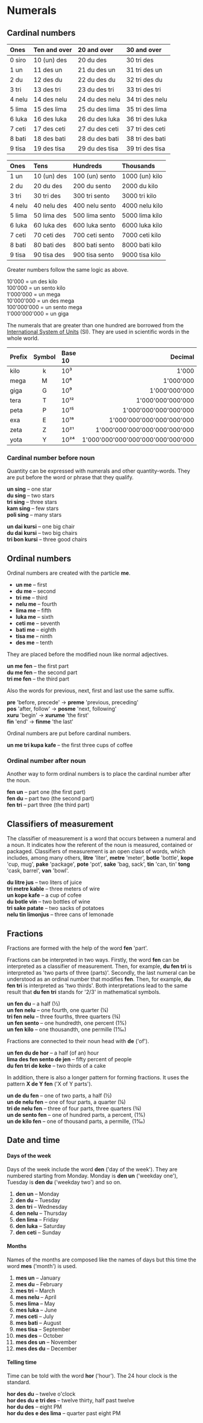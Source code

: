 # Numerals

## Cardinal numbers

| Ones    | Ten and over | 20 and over      | 30 and over      |
|:--------|:-------------|:-----------------|:-----------------|
| 0 siro  | 10 (un) des  | 20 du des        | 30 tri des       |
| 1 un    | 11 des un    | 21 du des un     | 31 tri des un    |
| 2 du    | 12 des du    | 22 du des du     | 32 tri des du    |
| 3 tri   | 13 des tri   | 23 du des tri    | 33 tri des tri   |
| 4 nelu  | 14 des nelu  | 24 du des nelu   | 34 tri des nelu  |
| 5 lima  | 15 des lima  | 25 du des lima   | 35 tri des lima  |
| 6 luka  | 16 des luka  | 26 du des luka   | 36 tri des luka  |
| 7 ceti  | 17 des ceti  | 27 du des ceti   | 37 tri des ceti  |
| 8 bati  | 18 des bati  | 28 du des bati   | 38 tri des bati  |
| 9 tisa  | 19 des tisa  | 29 du des tisa   | 39 tri des tisa  |

| Ones    |  Tens         | Hundreds        | Thousands        |
|:--------|:-------------|:----------------|:------------------|
| 1 un    | 10 (un) des  | 100 (un) sento  | 1000 (un) kilo    |
| 2 du    | 20 du des    | 200 du sento    | 2000 du kilo      |
| 3 tri   | 30 tri des   | 300 tri sento   | 3000 tri kilo     |
| 4 nelu  | 40 nelu   des| 400 nelu sento  | 4000 nelu kilo    |
| 5 lima  | 50 lima  des | 500 lima sento  | 5000 lima kilo    |
| 6 luka  | 60 luka des  | 600 luka sento  | 6000 luka kilo    |
| 7 ceti  | 70 ceti des  | 700 ceti sento  | 7000 ceti kilo    |
| 8 bati  | 80 bati des  | 800 bati sento  | 8000 bati kilo    |
| 9 tisa  | 90 tisa des  | 900 tisa sento  | 9000 tisa kilo    |

Greater numbers follow the same logic as above.

10'000 = un des kilo  
100'000 = un sento kilo  
1'000'000 = un mega  
10'000'000 = un des mega  
100'000'000 = un sento mega  
1'000'000'000 = un giga

The numerals that are greater than one hundred are borrowed from the
[International System of Units](https://en.wikipedia.org/wiki/International_System_of_Units) (SI).
They are used in scientific words in the whole world.

| Prefix | Symbol | Base 10 | Decimal                        |
|:-------|:------:|:-----|----------------------------------:|
| kilo   | k      | 10³  |                             1'000 |
| mega   | M      | 10⁶  |                         1'000'000 |
| giga   | G      | 10⁹  |                     1'000'000'000 |
| tera   | T      | 10¹² |                 1'000'000'000'000 |
| peta   | P      | 10¹⁵ |             1'000'000'000'000'000 |
| exa    | E      | 10¹⁸ |         1'000'000'000'000'000'000 |
| zeta   | Z      | 10²¹ |     1'000'000'000'000'000'000'000 |
| yota   | Y      | 10²⁴ | 1'000'000'000'000'000'000'000'000 |


### Cardinal number before noun

Quantity can be expressed with numerals and other quantity-words.
They are put before the word or phrase that they qualify.

**un sing**
– one star  
**du sing**
– two stars  
**tri sing**
– three stars  
**kam sing**
– few stars  
**poli sing**
– many stars

**un dai kursi**
– one big chair  
**du dai kursi**
– two big chairs  
**tri bon kursi**
– three good chairs


## Ordinal numbers

Ordinal numbers are created with the particle **me**.

- **un me**
  – first
- **du me**
  – second
- **tri me**
  – third
- **nelu me**
  – fourth
- **lima me**
  – fifth
- **luka me**
  – sixth
- **ceti me**
  – seventh
- **bati me**
  – eighth
- **tisa me**
  – ninth
- **des me**
  – tenth

They are placed before the modified noun like normal adjectives.

**un me fen**
– the first part  
**du me fen**
– the second part  
**tri me fen**
– the third part

Also the words for previous, next, first and last use the same suffix.

**pre**
'before, precede'
→ **preme**
'previous, preceding'  
**pos**
'after, follow'
→ **posme**
'next, following'  
**xuru**
'begin'
→ **xurume**
'the first'  
**fin**
'end'
→ **finme**
'the last'

Ordinal numbers are put before cardinal numbers.

**un me tri kupa kafe**
– the first three cups of coffee

### Ordinal number after noun

Another way to form ordinal numbers is to place the cardinal number after the noun.

**fen un**
– part one (the first part)  
**fen du**
– part two (the second part)  
**fen tri**
– part three (the third part)


## Classifiers of measurement

The classifier of measurement is a word that occurs between a numeral and a noun.
It indicates how the referent of the noun is measured, contained or packaged.
Classifiers of measurement is an open class of words,
which includes, among many others,
**litre**
'liter',
**metre**
'meter',
**botle**
'bottle',
**kope**
'cup, mug',
**pake**
'package',
**pote**
'pot',
**sake**
'bag, sack',
**tin**
'can, tin'
**tong**
'cask, barrel',
**van**
'bowl'.

**du litre jus**
– two liters of juice  
**tri metre kable**
– three meters of wire  
**un kope kafe**
– a cup of cofee  
**du botle vin**
– two bottles of wine  
**tri sake patate**
– two sacks of potatoes  
**nelu tin limonjus**
– three cans of lemonade


## Fractions

Fractions are formed with the help of the word
**fen**
'part'.

Fractions can be interpreted in two ways.
Firstly, the word **fen** can be interpreted as a classifier of measurement.
Then, for example,
**du fen tri**
is interpreted as 'two parts of three (parts)'.
Secondly, the last numeral can be understood as an ordinal number that modifies **fen**.
Then, for example,
**du fen tri**
is interpreted as 'two thirds'.
Both interpretations lead to the same result that
**du fen tri**
stands for '2/3' in mathematical symbols.

**un fen du**
– a half (½)  
**un fen nelu**
– one fourth, one quarter (¼)  
**tri fen nelu**
– three fourths, three quarters (¾)  
**un fen sento**
– one hundredth, one percent (1%)  
**un fen kilo**
– one thousandth, one permille (1‰)

Fractions are connected to their noun head with
**de**
('of').

**un fen du de hor**
– a half (of an) hour  
**lima des fen sento de jen**
– fifty percent of people  
**du fen tri de keke**
– two thirds of a cake  


In addition, there is also a longer pattern for forming fractions.
It uses the pattern
**X de Y fen**
('X of Y parts').

**un de du fen**
– one of two parts, a half (½)  
**un de nelu fen**
– one of four parts, a quarter (¼)  
**tri de nelu fen**
– three of four parts, three quarters (¾)  
**un de sento fen**
– one of hundred parts, a percent, (1%)  
**un de kilo fen**
– one of thousand parts, a permille, (1‰)



## Date and time

#### Days of the week

Days of the week include the word
**den**
('day of the week').
They are numbered starting from Monday.
Monday is
**den un**
('weekday one'),
Tuesday is
**den du**
('weekday two')
and so on.

1. **den un**
   – Monday
2. **den du**
   – Tuesday
3. **den tri**
   – Wednesday
4. **den nelu**
   – Thursday
5. **den lima**
   – Friday
6. **den luka**
   – Saturday
7. **den ceti**
   – Sunday

#### Months

Names of the months are composed like the names of days
but this time the word
**mes**
('month') is used.

1. **mes un**
   – January
2. **mes du**
   – February
3. **mes tri**
   – March
4. **mes nelu**
  – April
5. **mes lima**
  – May
6. **mes luka**
  – June
7. **mes ceti**
  – July
8. **mes bati**
  – August
9. **mes tisa**
  – September
10. **mes des**
  – October
11. **mes des un**
  – November
12. **mes des du**
  – December

#### Telling time

Time can be told with the word
**hor**
('hour').
The 24 hour clock is the standard.

**hor des du**
– twelve o'clock  
**hor des du e tri des**
– twelve thirty, half past twelve  
**hor du des**
– eight PM  
**hor du des e des lima**
– quarter past eight PM

